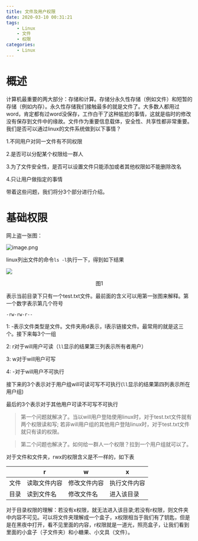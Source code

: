 ```yaml
---
title: 文件及用户权限
date: 2020-03-10 00:31:21
tags:
    - Linux
    - 文件
    - 权限
categories: 
    - Linux
---
```




# 概述

计算机最重要的两大部分：存储和计算。存储分永久性存储（例如文件）和短暂的存储（例如内存）。永久性存储我们接触最多的就是文件了。<!--more-->大多数人都用过word，肯定都有过word没保存，工作白干了这种尴尬的事情，这就是临时的修改没有保存到文件中的缘故。文件作为重要信息载体，安全性、共享性都非常重要。我们是否可以通过linux的文件系统做到以下事情？

1.不同用户对同一文件有不同权限

2.是否可以分配某个权限给一群人

3.为了文件安全性，是否可以设置文件只能添加或者其他权限如不能删除改名

4.只让用户做指定的事情

带着这些问题，我们将分3个部分进行介绍。



# 基础权限

网上盗一张图：

![image.png](https://i.loli.net/2020/03/12/Nwa34uJdEZFgW2H.png)

linux列出文件的命令`ls -l`执行一下，得到如下结果

![](https://i.loli.net/2020/03/12/HvxWYgweRpmGf6l.png)

<center>图1</center>

表示当前目录下只有一个test.txt文件。最前面的含义可以用第一张图来解释。第一个数字表示第几个符号

`-rw-rw-r--`

1: -表示文件类型是文件。文件夹用d表示，l表示链接文件。最常用的就是这三个。接下来每3个一组

2: r对于will用户可读（`ll`显示的结果第三列表示所有者用户）

3: w对于will用户可写

4: -对于will用户不可执行

接下来的3个表示对于用户组will可读可写不可执行(`ll`显示的结果第四列表示所在用户组)

最后的3个表示对于其他用户可读不可写不可执行

> 第一个问题就解决了。当以will用户登陆使用linux时，对于test.txt文件就有两个权限读和写; 若非will用户组的其他用户登陆linux时，对于test.txt文件就只有读的权限。

>第二个问题也解决了。如何给一群人一个权限？拉到一个用户组就可以了。

对于文件和文件夹，rwx的权限含义是不一样的，如下表

|      | r            | w            | x            |
| ---- | ------------ | ------------ | ------------ |
| 文件 | 读取文件内容 | 修改文件内容 | 执行文件内容 |
| 目录 | 读到文件名   | 修改文件名   | 进入该目录   |

对于目录权限的理解：若没有x权限，就无法进入该目录;若没有r权限，则文件夹中内容不可见。可以将文件夹理解成一个盒子，x权限相当于我们有了钥匙，但是是在黑夜中打开，看不见里面的内容，r权限就是一道光，照亮盒子，让我们看到里面的小盒子（子文件夹）和小糖果、小文具（文件）。